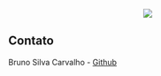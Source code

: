 <!--
*** Obrigado por estar vendo o meu README. Agora vamos rodar esse projeto :D
-->

<p align="center"><img src="https://github.com/brunocarvalhs/dearWatson/blob/docs/logo.png?raw=true"></p>

<!-- TABLE OF CONTENTS -->
<!-- 
## Tabela de Conteúdo

- [Tabela de Conteúdo](#tabela-de-conteúdo)
- [Sobre o Projeto](#sobre-o-Projeto)
  - [Tecnologias aplicadas](#tecnologias-aplicadas)
- [Interface da aplicação](#interface-da-aplicação)
- [Começando](#Começando)
  - [Pré-requisitos](#pré-requisitos)
  - [Estrutura de Arquivos](#estrutura-de-arquivos)
- [Licença](#licença)
- [Contato](#contato)

## Sobre o Projeto

Como projeto com base no canal da Rocketseat, o DiscordClone é uma das aplicações desenvolvidas com base no conhecimento de Front-end ensinado por Guilherme Brazs da equipe da Rocketseat. Com base nessa aula e conhecimentos da tecnologia, foi implementado alguns detalhes para vincular o front-end ao serviço de stream e chat do Discord.

### Tecnologias aplicadas

- [ReactJS](https://reactnative.dev/) - O React é a biblioteca mais popular do JavaScript e é usada para construir uma interface de usuário (IU). Ela oferece uma resposta excelente para o usuário adicionar comandos usando um novo método de renderizar sites. Os componentes dessa ferramenta foram desenvolvidos pelo Facebook.

- [Typescript](https://www.typescriptlang.org) - TypeScript é um superconjunto de JavaScript desenvolvido pela Microsoft que adiciona tipagem e alguns outros recursos a linguagem. Anders Hejlsberg, arquiteto da linguagem C# e criador das linguagens Delphi e Turbo Pascal, trabalhou no desenvolvimento do TypeScript. A linguagem pode ser usada para desenvolver aplicações JavaScript no lado cliente e lado servidor.

- [Styled-components](https://styled-components.com) - Styled components são componentes onde criamos o CSS no próprio arquivo do componente, o arquivo JS. Com isso conseguimos obter algumas vantagens em diversos quesitos, tais como: Carregamento automático do CSS crítico, isso é, os componentes são renderizados com a página e são injetados apenas o CSS que realmente será utilizado, nada mais!

## Interface da aplicação

### Aplicação Web

<p align="center"><img src="https://github.com/Bruno-Carv/DiscordUiClone/blob/Web(ReactJS-TypeScript)/docs/UI.png?raw=true"></p>

## Começando

### Pré-requisitos

- [NodeJS](https://nodejs.org/pt-br/) - versão 12.18 LTS;
- [Yarn](https://yarnpkg.com/) - versão 1.22.0;

### Executar Projeto

Entrando na raiz do projeto, primeiro passo é instalar a dependências do 
projeto, para isso execute o comando `npm install` ou `yarn install`, 
logo após o download execute o comando `npm start` ou `yarn start`, assim executará a 
dependência react-scripts que irá abrir o projeto na URL `http://localhost:3000`.

#### Docker 

Entrando na raiz do projeto, primeiro passo é criar a imagem para gerar o container do projeto, 
para isso com o Docker instalado e ativo, execute o comando `docker image build . -t brunocarvalhs/discordclone`, após será gerado a imagem que estára em seu cache do docker, logo em seguida execute o comando:
 - [Linux]:`docker container run -p 80:3000 -v $pwd:/www -it --name DiscordClone brunocarvalhs/discordclone`
 - [Windows]:`docker container run -p 80:3000 -v ${pwd}:/www -it --name DiscordClone brunocarvalhs/discordclone`
 - [Mac]:`docker container run -p 80:3000 -v $pwd:/www -it --name DiscordClone brunocarvalhs/discordclone`
assim executará a dependência react-scripts que irá abrir o projeto na URL `http://localhost`.
### Estrutura de Arquivos

```bash
DiscordUIClone
├── docs/
│   ├── LogoDiscordClone.png
│   └── UI.png
├── public/
│   ├── favicon.png
│   ├── index.html
│   └── manifest.json
├── src/
│   ├── assets/
│   │   ├── load.gif
│   │   └── logo-rocketseat.svg
│   ├── components/
│   │   ├── ChannelButton/
│   │   │   ├── index.tsx
│   │   │   └── styles.tsx
│   │   ├── ChannelData/
│   │   │   ├── index.tsx
│   │   │   └── styles.tsx
│   │   ├── Channelinfo/
│   │   │   ├── index.tsx
│   │   │   └── styles.tsx
│   │   ├── ChannelMessage/
│   │   │   ├── index.tsx
│   │   │   └── styles.tsx
│   │   ├── Layout/
│   │   │   ├── index.tsx
│   │   │   └── styles.tsx
│   │   ├── LoadDiscord/
│   │   │   ├── index.tsx
│   │   │   └── styles.tsx
│   │   ├── ModalDiscord/
│   │   │   ├── index.tsx
│   │   │   └── styles.tsx
│   │   ├── ServerBottom/
│   │   │   ├── index.tsx
│   │   │   └── styles.tsx
│   │   ├── ServerList/
│   │   │   ├── index.tsx
│   │   │   └── styles.tsx
│   │   ├── ServerName/
│   │   │   ├── index.tsx
│   │   │   └── styles.tsx
│   │   ├── UserInfo/
│   │   │   ├── index.tsx
│   │   │   └── styles.tsx
│   │   └── UserList/
│   │       ├── index.tsx
│   │       └── styles.tsx
│   ├── styles/
│   │   └── GlobalStyles.ts
│   ├── App.tsx
│   ├── chat.json
│   ├── index.tsx
│   ├── react-app-env.d.ts
│   └── users.json
├── .gitignore
├── LICENSE
├── package.json
├── README.md
├── tsconfig.json
└── yarn.lock
``` -->

<!-- ## Licença -->

<!-- Distribuído sob a licença GNU GENERAL PUBLIC LICENSE. Veja `LICENSE` para mais informações. -->

## Contato

Bruno Silva Carvalho - [Github](https://github.com/bruno-carv)